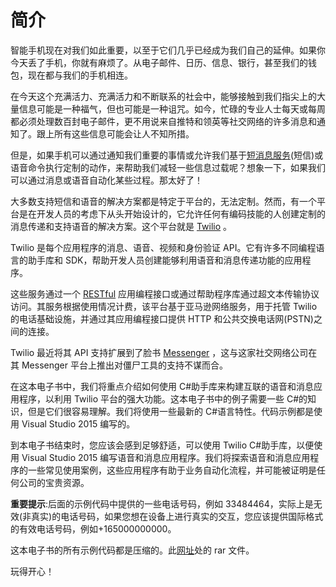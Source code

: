 # 简介

智能手机现在对我们如此重要，以至于它们几乎已经成为我们自己的延伸。如果你今天丢了手机，你就有麻烦了。从电子邮件、日历、信息、银行，甚至我们的钱包，现在都与我们的手机相连。

在今天这个充满活力、充满活力和不断联系的社会中，能够接触到我们指尖上的大量信息可能是一种福气，但也可能是一种诅咒。如今，忙碌的专业人士每天或每周都必须处理数百封电子邮件，更不用说来自推特和领英等社交网络的许多消息和通知了。跟上所有这些信息可能会让人不知所措。

但是，如果手机可以通过通知我们重要的事情或允许我们基于[短消息服务](https://www.twilio.com/user/account/voice/phone-numbers)(短信)或语音命令执行定制的动作，来帮助我们减轻一些信息过载呢？想象一下，如果我们可以通过消息或语音自动化某些过程。那太好了！

大多数支持短信和语音的解决方案都是特定于平台的，无法定制。然而，有一个平台是在开发人员的考虑下从头开始设计的，它允许任何有编码技能的人创建定制的消息传递和支持语音的解决方案。这个平台就是 [Twilio](https://www.twilio.com/) 。

Twilio 是每个应用程序的消息、语音、视频和身份验证 API。它有许多不同编程语言的助手库和 SDK，帮助开发人员创建能够利用语音和消息传递功能的应用程序。

这些服务通过一个 [RESTful](https://en.wikipedia.org/wiki/Representational_state_transfer) 应用编程接口或通过帮助程序库通过超文本传输协议访问。其服务根据使用情况计费，该平台基于亚马逊网络服务，用于托管 Twilio 的电话基础设施，并通过其应用编程接口提供 HTTP 和公共交换电话网(PSTN)之间的连接。

Twilio 最近将其 API 支持扩展到了脸书 [Messenger](https://www.gotomeeting.com/) ，这与这家社交网络公司在其 Messenger 平台上推出对僵尸工具的支持不谋而合。

在这本电子书中，我们将重点介绍如何使用 C#助手库来构建互联的语音和消息应用程序，以利用 Twilio 平台的强大功能。这本电子书中的例子需要一些 C#的知识，但是它们很容易理解。我们将使用一些最新的 C#语言特性。代码示例都是使用 Visual Studio 2015 编写的。

到本电子书结束时，您应该会感到足够舒适，可以使用 Twilio C#助手库，以便使用 Visual Studio 2015 编写语音和消息应用程序。我们将探索语音和消息应用程序的一些常见使用案例，这些应用程序有助于业务自动化流程，并可能被证明是任何公司的宝贵资源。

**重要提示**:后面的示例代码中提供的一些电话号码，例如 33484464，实际上是无效(非真实)的电话号码，如果您想在设备上进行真实的交互，您应该提供国际格式的有效电话号码，例如+165000000000。

这本电子书的所有示例代码都是压缩的。此[网址](http://viber.com?resid=1EFA00412EF5700!214830&authkey=!AAw_K72ClLIz7tk&ithint=file,rar?resid=1EFA00412EF5700!214830&authkey=!AAw_K72ClLIz7tk&ithint=file,rar)处的 rar 文件。

玩得开心！